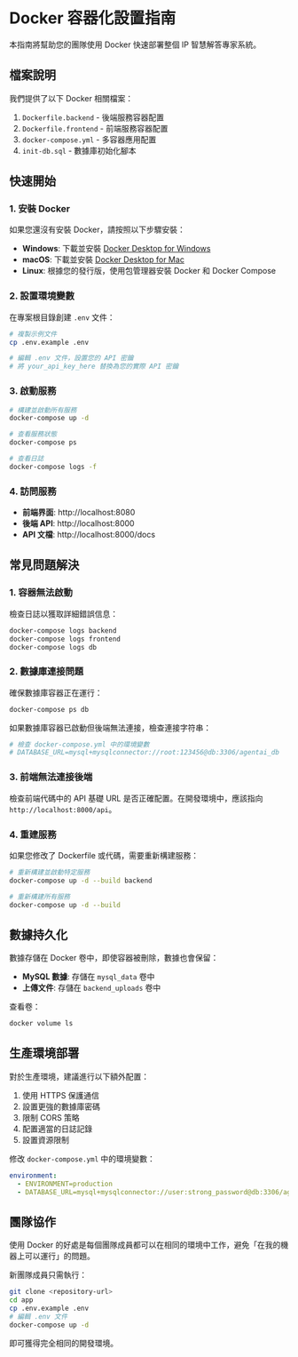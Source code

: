 # Docker 容器化設置指南

本指南將幫助您的團隊使用 Docker 快速部署整個 IP 智慧解答專家系統。

## 檔案說明

我們提供了以下 Docker 相關檔案：

1. `Dockerfile.backend` - 後端服務容器配置
2. `Dockerfile.frontend` - 前端服務容器配置
3. `docker-compose.yml` - 多容器應用配置
4. `init-db.sql` - 數據庫初始化腳本

## 快速開始

### 1. 安裝 Docker

如果您還沒有安裝 Docker，請按照以下步驟安裝：

- **Windows**: 下載並安裝 [Docker Desktop for Windows](https://www.docker.com/products/docker-desktop)
- **macOS**: 下載並安裝 [Docker Desktop for Mac](https://www.docker.com/products/docker-desktop)
- **Linux**: 根據您的發行版，使用包管理器安裝 Docker 和 Docker Compose

### 2. 設置環境變數

在專案根目錄創建 `.env` 文件：

```bash
# 複製示例文件
cp .env.example .env

# 編輯 .env 文件，設置您的 API 密鑰
# 將 your_api_key_here 替換為您的實際 API 密鑰
```

### 3. 啟動服務

```bash
# 構建並啟動所有服務
docker-compose up -d

# 查看服務狀態
docker-compose ps

# 查看日誌
docker-compose logs -f
```

### 4. 訪問服務

- **前端界面**: http://localhost:8080
- **後端 API**: http://localhost:8000
- **API 文檔**: http://localhost:8000/docs

## 常見問題解決

### 1. 容器無法啟動

檢查日誌以獲取詳細錯誤信息：

```bash
docker-compose logs backend
docker-compose logs frontend
docker-compose logs db
```

### 2. 數據庫連接問題

確保數據庫容器正在運行：

```bash
docker-compose ps db
```

如果數據庫容器已啟動但後端無法連接，檢查連接字符串：

```bash
# 檢查 docker-compose.yml 中的環境變數
# DATABASE_URL=mysql+mysqlconnector://root:123456@db:3306/agentai_db
```

### 3. 前端無法連接後端

檢查前端代碼中的 API 基礎 URL 是否正確配置。在開發環境中，應該指向 `http://localhost:8000/api`。

### 4. 重建服務

如果您修改了 Dockerfile 或代碼，需要重新構建服務：

```bash
# 重新構建並啟動特定服務
docker-compose up -d --build backend

# 重新構建所有服務
docker-compose up -d --build
```

## 數據持久化

數據存儲在 Docker 卷中，即使容器被刪除，數據也會保留：

- **MySQL 數據**: 存儲在 `mysql_data` 卷中
- **上傳文件**: 存儲在 `backend_uploads` 卷中

查看卷：

```bash
docker volume ls
```

## 生產環境部署

對於生產環境，建議進行以下額外配置：

1. 使用 HTTPS 保護通信
2. 設置更強的數據庫密碼
3. 限制 CORS 策略
4. 配置適當的日誌記錄
5. 設置資源限制

修改 `docker-compose.yml` 中的環境變數：

```yaml
environment:
  - ENVIRONMENT=production
  - DATABASE_URL=mysql+mysqlconnector://user:strong_password@db:3306/agentai_db
```

## 團隊協作

使用 Docker 的好處是每個團隊成員都可以在相同的環境中工作，避免「在我的機器上可以運行」的問題。

新團隊成員只需執行：

```bash
git clone <repository-url>
cd app
cp .env.example .env
# 編輯 .env 文件
docker-compose up -d
```

即可獲得完全相同的開發環境。

